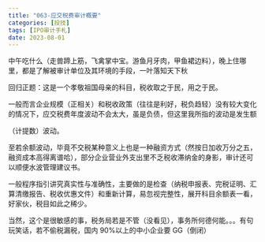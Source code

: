 ```yaml
---
title: "063-应交税费审计概要"
categories: [投技]
tags: [IPO审计手札]
date: 2023-08-01
---
```

中午吃什么（走兽蹄上筋，飞禽掌中宝。游鱼月牙肉，甲鱼裙边料），晚上住哪里，都是了解被审计单位及其环境的手段，一叶落知天下秋

回归正题：这是一个孝敬祖国母亲的科目，税收取之于民，用之于民。

一般而言企业规模（正相关）和税收政策（往往是利好，税负趋轻）没有较大变化的情况下，应交税费年度波动不会太大，虽是负债，但这里我所指的波动是发生额

（计提数）波动。

至若余额波动，毕竟不交税某种意义上也是一种融资方式（然按日加收万分之五，融资成本高得离谱哈），部分企业营业外支出里不乏税收滞纳金的身影，审计还可以顺便水波管理建议书。

一般程序指引讲究真实性与准确性，主要做的是检查（纳税申报表、完税证明、汇算清缴报告、税收优惠文件）和重新计算，易忽视完整性，展开科目余额表一看，好家伙，税目如此之稀少。

当然，这个是很敏感的事，税务局若是不管（没看见），事务所何德何能。。。有句玩笑话，若不偷税漏税，国内 90%以上的中小企业要 GG（倒闭）